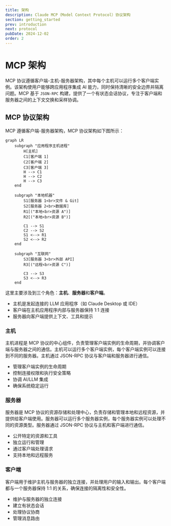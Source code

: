 ```yaml
---
title: 架构
description: Claude MCP（Model Context Protocol）协议架构
section: getting_started
prev: introduction
next: protocol
pubDate: 2024-12-02
order: 2
---
```


# MCP 架构

MCP 协议遵循客户端-主机-服务器架构，其中每个主机可以运行多个客户端实例。该架构使用户能够跨应用程序集成 AI 能力，同时保持清晰的安全边界并隔离问题。MCP 基于 `JSON-RPC` 构建，提供了一个有状态会话协议，专注于客户端和服务器之间的上下文交换和采样协调。

## MCP 协议架构

MCP 遵循客户端-服务器架构，MCP 协议架构如下图所示：

```mermaid
graph LR
    subgraph "应用程序主机进程"
        H[主机]
        C1[客户端 1]
        C2[客户端 2]
        C3[客户端 3]
        H --> C1
        H --> C2
        H --> C3
    end

    subgraph "本地机器"
        S1[服务器 1<br>文件 & Git]
        S2[服务器 2<br>数据库]
        R1[("本地<br>资源 A")]
        R2[("本地<br>资源 B")]

        C1 --> S1
        C2 --> S2
        S1 <--> R1
        S2 <--> R2
    end

    subgraph "互联网"
        S3[服务器 3<br>外部 API]
        R3[("远程<br>资源 C")]

        C3 --> S3
        S3 <--> R3
    end
```

这里主要涉及到三个角色：**主机**、**服务器**和**客户端**。

- 主机是发起连接的 LLM 应用程序（如 Claude Desktop 或 IDE）
- 客户端在主机应用程序内部与服务器保持 1:1 连接
- 服务器向客户端提供上下文、工具和提示

### 主机

主机进程是 MCP 协议的中心组件，负责管理客户端实例的生命周期，并协调客户端与服务器之间的通信。主机可以运行多个客户端实例，每个客户端实例可以连接到不同的服务器。主机通过 JSON-RPC 协议与客户端和服务器进行通信。

- 管理客户端实例的生命周期
- 控制连接权限和执行安全策略
- 协调 AI/LLM 集成
- 确保系统稳定运行

### 服务器

服务器是 MCP 协议的资源存储和处理中心，负责存储和管理本地和远程资源，并提供给客户端使用。服务器可以运行多个服务器实例，每个服务器实例可以处理不同的资源类型。服务器通过 JSON-RPC 协议与主机和客户端进行通信。

- 公开特定的资源和工具
- 独立运行和管理
- 通过客户端处理请求
- 支持本地和远程服务

### 客户端

客户端用于维护主机与服务器的独立连接，并处理用户的输入和输出。每个客户端都与一个服务器保持 1:1 的关系，确保连接的隔离性和安全性。

- 维护与服务器的独立连接
- 建立有状态会话
- 处理协议协商
- 管理消息路由
